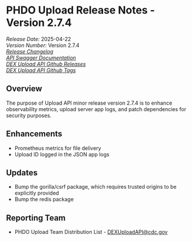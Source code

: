 # PHDO Upload Release Notes - Version 2.7.4

*Release Date:* 2025-04-22  <br/>
*Version Number:* Version 2.7.4 <br/>
*[Release Changelog](https://github.com/CDCgov/data-exchange-upload/blob/main/CHANGELOG.md)*  <br/>
*[API Swagger Documentation](https://cdcgov.github.io/data-exchange-upload/)* <br/>
*[DEX Upload API Github Releases](https://github.com/CDCgov/data-exchange-upload/releases)* <br/>
*[DEX Upload API Github Tags](https://github.com/CDCgov/data-exchange-upload/tags)*

## Overview
The purpose of Upload API minor release version 2.7.4 is to enhance observability metrics, upload server app logs, and patch dependencies for security purposes.

## Enhancements
- Prometheus metrics for file delivery
- Upload ID logged in the JSON app logs

## Updates
- Bump the gorilla/csrf package, which requires trusted origins to be explicitly provided
- Bump the redis package

## Reporting Team
- PHDO Upload Team Distribution List - DEXUploadAPI@cdc.gov